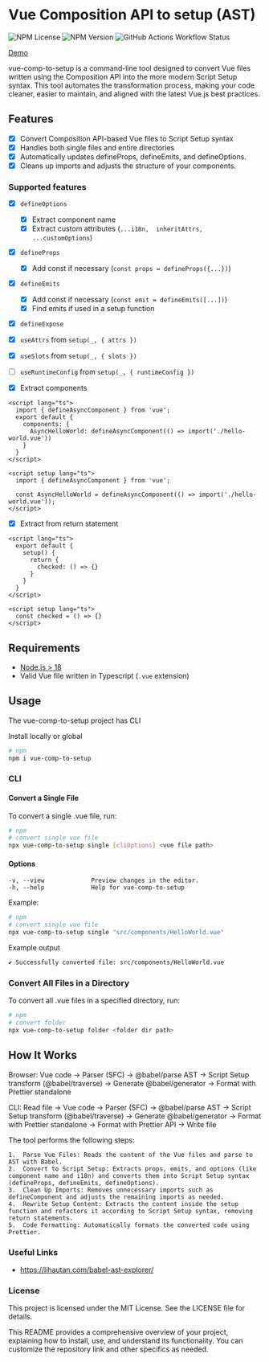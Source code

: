 # Vue Composition API to setup (AST)

![NPM License](https://img.shields.io/npm/l/vue-comp-to-setup)
![NPM Version](https://img.shields.io/npm/v/vue-comp-to-setup)
![GitHub Actions Workflow Status](https://img.shields.io/github/actions/workflow/status/dimgolsh/vue-comp-to-setup/test.yml)



[Demo](https://dimgolsh.github.io/vue-comp-to-setup/)

vue-comp-to-setup is a command-line tool designed to convert Vue files written using the Composition API into the more modern Script Setup syntax. This tool automates the transformation process, making your code cleaner, easier to maintain, 
and aligned with the latest Vue.js best practices.

## Features


- [x] Convert Composition API-based Vue files to Script Setup syntax
- [x] Handles both single files and entire directories
- [x] Automatically updates defineProps, defineEmits, and defineOptions.
- [x] Cleans up imports and adjusts the structure of your components.

### Supported features
- [x] `defineOptions`
  - [x] Extract component name
  - [x] Extract custom attributes (`...i18n,  inheritAttrs, ...customOptions`)
- [x] `defineProps`
  - [x] Add const if necessary (`const props = defineProps({...})`)
- [x] `defineEmits`
  - [x] Add const if necessary (`const emit = defineEmits([...])`)
  - [x] Find emits if used in a setup function
- [x] `defineExpose`
- [x] `useAttrs` from `setup(_, { attrs })`
- [x] `useSlots` from `setup(_, { slots })`
- [ ] `useRuntimeConfig` from `setup(_, { runtimeConfig })`


- [x] Extract components 
```vue
<script lang="ts">
  import { defineAsyncComponent } from 'vue';
  export default {
    components: {
      AsyncHelloWorld: defineAsyncComponent(() => import('./hello-world.vue'))
    }
  }
</script>

<script setup lang="ts">
  import { defineAsyncComponent } from 'vue';
	
  const AsyncHelloWorld = defineAsyncComponent(() => import('./hello-world.vue'));
</script>

```

- [x] Extract from return statement
```vue
<script lang="ts">
  export default {
    setup() {
      return {
        checked: () => {}
      }
    }
  }
</script>

<script setup lang="ts">
  const checked = () => {}
</script>

```

## Requirements

- [Node.js > 18](https://nodejs.org/en/)
- Valid Vue file  written in Typescript (`.vue` extension)

## Usage
The vue-comp-to-setup project has CLI

Install locally or global
```bash
# npm
npm i vue-comp-to-setup
```

### CLI

#### Convert a Single File

To convert a single .vue file, run:
```bash
# npm
# convert single vue file
npx vue-comp-to-setup single [cliOptions] <vue file path>
```

#### Options
```
-v, --view             Preview changes in the editor.
-h, --help             Help for vue-comp-to-setup
```
Example:
```bash
# npm
# convert single vue file
npx vue-comp-to-setup single "src/components/HelloWorld.vue"
```

Example output
```bash
✔ Successfully converted file: src/components/HelloWorld.vue
```

### Convert All Files in a Directory

To convert all .vue files in a specified directory, run:

```bash
# npm
# convert folder
npx vue-comp-to-setup folder <folder dir path>
```

## How It Works

Browser: Vue code -> Parser (SFC) -> @babel/parse AST -> Script Setup transform (@babel/traverse) -> Generate @babel/generator -> Format with Prettier standalone

CLI: Read file -> Vue code -> Parser (SFC) -> @babel/parse AST -> Script Setup transform (@babel/traverse) -> Generate @babel/generator -> Format with Prettier standalone -> Format with Prettier API -> Write file

The tool performs the following steps:

	1.	Parse Vue Files: Reads the content of the Vue files and parse to AST with Babel.
	2.	Convert to Script Setup: Extracts props, emits, and options (like component name and i18n) and converts them into Script Setup syntax (defineProps, defineEmits, defineOptions).
	3.	Clean Up Imports: Removes unnecessary imports such as defineComponent and adjusts the remaining imports as needed.
	4.	Rewrite Setup Content: Extracts the content inside the setup function and refactors it according to Script Setup syntax, removing return statements.
	5.	Code Formatting: Automatically formats the converted code using Prettier.


### Useful Links
- https://lihautan.com/babel-ast-explorer/

### License

This project is licensed under the MIT License. See the LICENSE file for details.

This README provides a comprehensive overview of your project, explaining how to install, use, and understand its functionality. You can customize the repository link and other specifics as needed.
